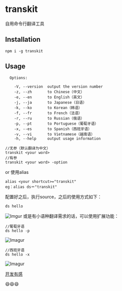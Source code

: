 # transkit
自用命令行翻译工具

## Installation
```
npm i -g transkit
```
## Usage
```
  Options:

    -V, --version  output the version number
    -z, --zh       to Chinese（中文）
    -e, --en       to English（英文）
    -j, --ja       to Japanese（日语）
    -k, --ko       to Korean（韩语）
    -f, --fr       to French（法语）
    -r, --ru       to Russian（俄语）
    -p, --pt       to Portuguese（葡萄牙语）
    -x, --es       to Spanish（西班牙语）
    -v, --vi       to Vietnamese（越南语）
    -h, --help     output usage information
```
```
//无参（默认翻译为中文）
transkit <your word> 
//有参
transkit <your word> -option
```
or
使用alias
```
alias <your shortcut>="transkit"
eg：alias ds＝"transkit"
```
配置好之后，执行source，之后的使用方式如下：
```
ds hello
```
![Imgur](https://imgur.com/oRm1Gpt.png)
或是有小语种翻译需求的话，可以使用扩展功能：
```
//葡萄牙语
ds hello -p 
```
![Imagur](https://imgur.com/1y0w8qu.png)
```
//西班牙语
ds hello -x
```
![Imagur](https://imgur.com/B6WSChe.png)


[开发有感](https://github.com/yzsolo/yzsolo.github.io/issues/26 "开发有感")

😄😄😄

